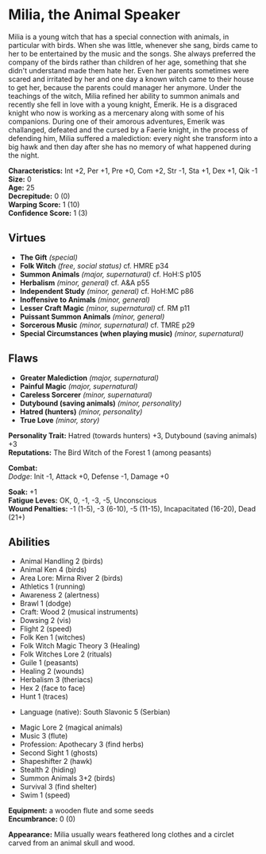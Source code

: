 # Milia, the Animal Speaker  

Milia is a young witch that has a special connection with animals, in particular with birds. When she was little, whenever she sang, birds came to her to be entertained by the music and the songs. She always preferred the company of the birds rather than children of her age, something that she didn't understand made them hate her. Even her parents sometimes were scared and irritated by her and one day a known witch came to their house to get her, because the parents could manager her anymore.
Under the teachings of the witch, Milia refined her ability to summon animals and recently she fell in love with a young knight, Emerik. He is a disgraced knight who now is working as a mercenary along with some of his companions. During one of their amorous adventures, Emerik was challanged, defeated and the cursed by a Faerie knight, in the process of defending him, Milia suffered a malediction: every night she transform into a big hawk and then day after she has no memory of what happened during the night. 

**Characteristics:** Int +2, Per +1, Pre +0, Com +2, Str -1, Sta +1, Dex +1, Qik -1  
**Size:** 0  
**Age:** 25  
**Decrepitude:** 0 (0)  
**Warping Score:** 1 (10)  
**Confidence Score:** 1 (3)  
  
## Virtues  
  
- **The Gift** _(special)_
- **Folk Witch** _(free, social status)_ cf. HMRE p34
- **Summon Animals** _(major, supernatural)_ cf. HoH:S p105
- **Herbalism** _(minor, general)_ cf. A&A p55
- **Independent Study** _(minor, general)_ cf. HoH:MC p86
- **Inoffensive to Animals** _(minor, general)_
- **Lesser Craft Magic** _(minor, supernatural)_ cf. RM p11
- **Puissant Summon Animals** _(minor, general)_
- **Sorcerous Music** _(minor, supernatural)_ cf. TMRE p29
- **Special Circumstances (when playing music)** _(minor, supernatural)_
  
## Flaws  
  
- **Greater Malediction** _(major, supernatural)_
- **Painful Magic** _(major, supernatural)_
- **Careless Sorcerer** _(minor, supernatural)_
- **Dutybound (saving animals)** _(minor, personality)_
- **Hatred (hunters)** _(minor, personality)_
- **True Love** _(minor, story)_
  
**Personality Trait:** Hatred (towards hunters) +3, Dutybound (saving animals) +3  
**Reputations:** The Bird Witch of the Forest 1 (among peasants)  
  
**Combat:**  
*Dodge*: Init -1, Attack +0, Defense -1, Damage +0  
  
**Soak:** +1  
**Fatigue Leves:** OK, 0, -1, -3, -5, Unconscious  
**Wound Penalties:** -1 (1-5), -3 (6-10), -5 (11-15), Incapacitated (16-20), Dead (21+)  
  
## Abilities  
  
+ Animal Handling 2 (birds)  
+ Animal Ken 4 (birds)  
+ Area Lore: Mirna River 2 (birds)  
+ Athletics 1 (running)  
+ Awareness 2 (alertness)  
+ Brawl 1 (dodge)
+ Craft: Wood 2 (musical instruments)  
+ Dowsing 2 (vis)  
+ Flight 2 (speed)  
+ Folk Ken 1 (witches)  
+ Folk Witch Magic Theory 3 (Healing)  
+ Folk Witches Lore 2 (rituals)  
+ Guile 1 (peasants)  
+ Healing 2 (wounds)  
+ Herbalism 3 (theriacs)  
+ Hex 2 (face to face)  
+ Hunt 1 (traces)  
-  Language (native): South Slavonic 5 (Serbian)
+ Magic Lore 2 (magical animals)  
+ Music 3 (flute)  
+ Profession: Apothecary 3 (find herbs)  
+ Second Sight 1 (ghosts)  
+ Shapeshifter 2 (hawk)  
+ Stealth 2 (hiding)  
+ Summon Animals 3+2 (birds)  
+ Survival 3 (find shelter)  
+ Swim 1 (speed)  
  
**Equipment:** a wooden flute and some seeds  
**Encumbrance:** 0 (0)  

**Appearance:** Milia usually wears feathered long clothes and a circlet carved from an animal skull and wood.